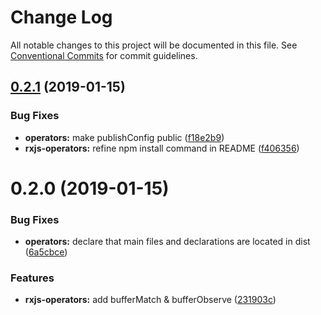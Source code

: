 # Change Log

All notable changes to this project will be documented in this file.
See [Conventional Commits](https://conventionalcommits.org) for commit guidelines.

## [0.2.1](https://github.com/co-it/co-it/compare/@co-it/rxjs-operators@0.2.0...@co-it/rxjs-operators@0.2.1) (2019-01-15)

### Bug Fixes

- **operators:** make publishConfig public ([f18e2b9](https://github.com/co-it/co-it/commit/f18e2b9))
- **rxjs-operators:** refine npm install command in README ([f406356](https://github.com/co-it/co-it/commit/f406356))

# 0.2.0 (2019-01-15)

### Bug Fixes

- **operators:** declare that main files and declarations are located in dist ([6a5cbce](https://github.com/co-it/co-it/commit/6a5cbce))

### Features

- **rxjs-operators:** add bufferMatch & bufferObserve ([231903c](https://github.com/co-it/co-it/commit/231903c))
